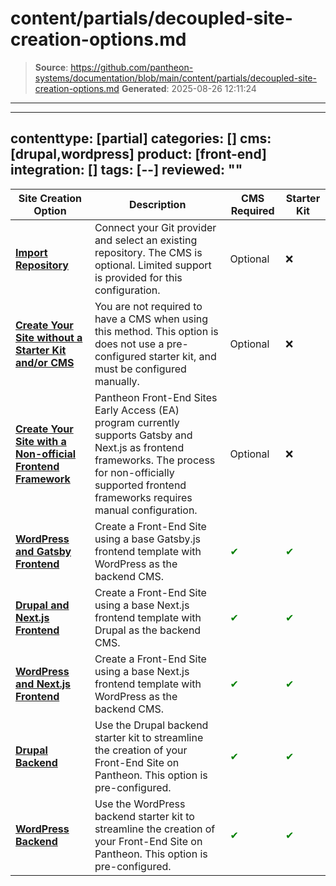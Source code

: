 # content/partials/decoupled-site-creation-options.md

> **Source**: https://github.com/pantheon-systems/documentation/blob/main/content/partials/decoupled-site-creation-options.md
> **Generated**: 2025-08-26 12:11:24

---

---
contenttype: [partial]
categories: []
cms: [drupal,wordpress]
product: [front-end]
integration: []
tags: [--]
reviewed: ""
---


|  Site Creation Option                                   | Description                                                                                                                                                                                            | CMS Required      | Starter Kit |
|---------------------------------------------------------|--------------------------------------------------------------------------------------------------------------------------------------------------------------------------------------------------------|----------|-------------|
| [**Import Repository**](/guides/decoupled/no-starter-kit/import-repo)                                       | Connect your Git provider and select an existing repository. The CMS is optional. Limited support is provided for this  configuration.                                         | Optional | ❌           |
| [**Create Your Site without a Starter Kit and/or CMS**](/guides/decoupled/no-starter-kit/create)       | You are not required to have a CMS when using this method. This option is does not use a pre-configured starter kit, and must be configured manually.                                                  | Optional | ❌          |
| [**Create Your Site with a Non-official Frontend Framework**](/guides/decoupled/no-starter-kit/any-framework) | Pantheon Front-End Sites Early Access (EA) program currently supports Gatsby and Next.js as frontend frameworks. The process for non-officially supported frontend frameworks requires manual configuration. | Optional | ❌          |
| [**WordPress and Gatsby Frontend**](/guides/decoupled/wp-gatsby-frontend-starters)                           | Create a Front-End Site using a base Gatsby.js frontend template with WordPress as the backend CMS.                                                                                                            | <span style="color:green">✔</span>       | <span style="color:green">✔</span>         |
| [**Drupal and Next.js Frontend**](/guides/decoupled/drupal-nextjs-frontend-starters)                            | Create a Front-End Site using a base Next.js frontend template with Drupal as the backend CMS.                                                                                                                 | <span style="color:green">✔</span>       | <span style="color:green">✔</span>          |
|[**WordPress and Next.js Frontend**](/guides/decoupled/wp-nextjs-frontend-starters)                         | Create a Front-End Site using a base Next.js frontend template with WordPress as the backend CMS.                                                                                                              | <span style="color:green">✔</span>       | <span style="color:green">✔</span>          |
| [**Drupal Backend**](/guides/decoupled/drupal-backend-starters/create)                                         | Use the Drupal backend starter kit to streamline the creation of your Front-End Site on Pantheon. This option is pre-configured.                                                                                                                                                                                                    | <span style="color:green">✔</span>       | <span style="color:green">✔</span>          |
| [**WordPress Backend**](/guides/decoupled/wp-backend-starters/create)                                       | Use the WordPress backend starter kit to streamline the creation of your Front-End Site on Pantheon. This option is pre-configured.                                                                                                                                                                                                                                                     | <span style="color:green">✔</span>       | <span style="color:green">✔</span>         |

